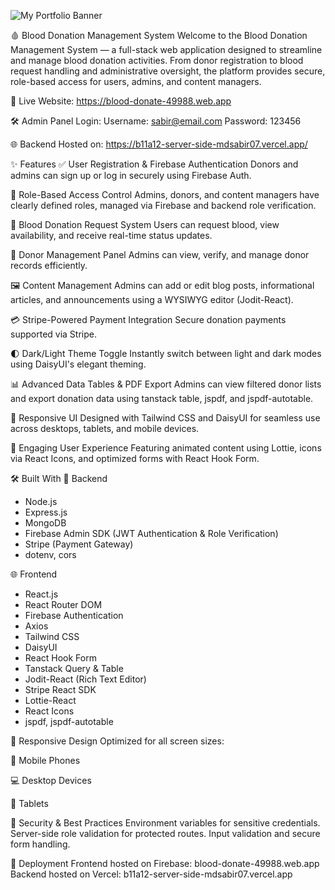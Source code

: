 <!-- Cover Image -->
![My Portfolio Banner](.github/sabir-portfolio.png)

🩸 Blood Donation Management System
Welcome to the Blood Donation Management System — a full-stack web application designed to streamline and manage blood donation activities. From donor registration to blood request handling and administrative oversight, the platform provides secure, role-based access for users, admins, and content managers.

🔗 Live Website: https://blood-donate-49988.web.app

🛠️ Admin Panel Login:
Username: sabir@email.com
Password: 123456

🌐 Backend Hosted on: https://b11a12-server-side-mdsabir07.vercel.app/

✨ Features
✅ User Registration & Firebase Authentication
Donors and admins can sign up or log in securely using Firebase Auth.

🔐 Role-Based Access Control
Admins, donors, and content managers have clearly defined roles, managed via Firebase and backend role verification.

📝 Blood Donation Request System
Users can request blood, view availability, and receive real-time status updates.

👤 Donor Management Panel
Admins can view, verify, and manage donor records efficiently.

🖼️ Content Management
Admins can add or edit blog posts, informational articles, and announcements using a WYSIWYG editor (Jodit-React).

💳 Stripe-Powered Payment Integration
Secure donation payments supported via Stripe.

🌓 Dark/Light Theme Toggle
Instantly switch between light and dark modes using DaisyUI's elegant theming.

📊 Advanced Data Tables & PDF Export
Admins can view filtered donor lists and export donation data using tanstack table, jspdf, and jspdf-autotable.

📱 Responsive UI
Designed with Tailwind CSS and DaisyUI for seamless use across desktops, tablets, and mobile devices.

💬 Engaging User Experience
Featuring animated content using Lottie, icons via React Icons, and optimized forms with React Hook Form.

🛠️ Built With
🔧 Backend
* Node.js
* Express.js
* MongoDB
* Firebase Admin SDK (JWT Authentication & Role Verification)
* Stripe (Payment Gateway)
* dotenv, cors

🌐 Frontend
* React.js
* React Router DOM
* Firebase Authentication
* Axios
* Tailwind CSS
* DaisyUI
* React Hook Form
* Tanstack Query & Table
* Jodit-React (Rich Text Editor)
* Stripe React SDK
* Lottie-React
* React Icons
* jspdf, jspdf-autotable

📱 Responsive Design Optimized for all screen sizes:

📱 Mobile Phones

💻 Desktop Devices

📲 Tablets

🔐 Security & Best Practices
Environment variables for sensitive credentials.
Server-side role validation for protected routes.
Input validation and secure form handling.

🚀 Deployment
Frontend hosted on Firebase: blood-donate-49988.web.app
Backend hosted on Vercel: b11a12-server-side-mdsabir07.vercel.app
